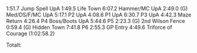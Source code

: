 1:51.7 Jump Spell UpA
1:49.5 Life Town
6:07.2 Hammer/MC UpA
2:49.0 (G) Med/DS/F/MC UpA
5:17.1 P2 UpA
4:08.6 P1 UpA
6:30.7 P3 UpA
4:42.3 Maze Return
4:26.4 P4 Boss/Boots UpA
5:44.6 P5
2:23.3 (G) 2nd Wilson Fence
0:59.4 (G) Hidden Town
7:41.8 P6
2:55.3 GP Entry
4:49.6 Triforce of Courage (1:02:58.2)

Totalt: